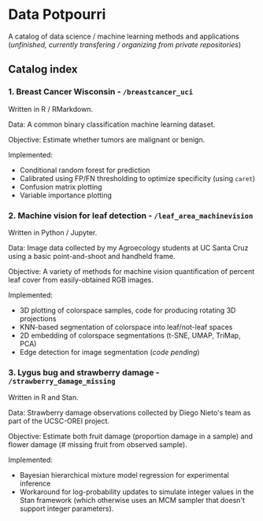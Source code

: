 # Data Potpourri

A catalog of data science / machine learning methods and applications (*unfinished, currently transfering / organizing from private repositories*)


## Catalog index

### 1. Breast Cancer Wisconsin - `/breastcancer_uci`

Written in R / RMarkdown. 

Data: A common binary classification machine learning dataset. 

Objective: Estimate whether tumors are malignant or benign. 

Implemented:
- Conditional random forest for prediction
- Calibrated using FP/FN thresholding to optimize specificity (using `caret`)
- Confusion matrix plotting
- Variable importance plotting


### 2. Machine vision for leaf detection - `/leaf_area_machinevision`

Written in Python / Jupyter. 

Data: Image data collected by my Agroecology students at UC Santa Cruz using a basic point-and-shoot and handheld frame. 

Objective: A variety of methods for machine vision quantification of percent leaf cover from easily-obtained RGB images. 

Implemented:
- 3D plotting of colorspace samples, code for producing rotating 3D projections
- KNN-based segmentation of colorspace into leaf/not-leaf spaces
- 2D embedding of colorspace segmentations (t-SNE, UMAP, TriMap, PCA)
- Edge detection for image segmentation (*code pending*)


### 3. Lygus bug and strawberry damage - `/strawberry_damage_missing`

Written in R and Stan. 

Data: Strawberry damage observations collected by Diego Nieto's team as part of the UCSC-OREI project. 

Objective: Estimate both fruit damage (proportion damage in a sample) and flower damage (# missing fruit from observed sample). 

Implemented: 
- Bayesian hierarchical mixture model regression for experimental inference
- Workaround for log-probability updates to simulate integer values in the Stan framework (which otherwise uses an MCM sampler that doesn't support integer parameters). 

